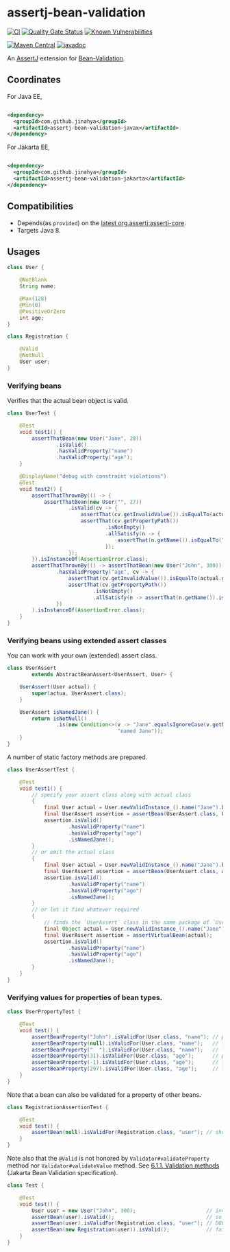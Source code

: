 # assertj-bean-validation

[![CI](https://github.com/jinahya/assertj-bean-validation/actions/workflows/maven.yml/badge.svg)](https://github.com/jinahya/assertj-bean-validation/actions/workflows/maven.yml)
[![Quality Gate Status](https://sonarcloud.io/api/project_badges/measure?project=jinahya_assertj-bean-validation&metric=alert_status)](https://sonarcloud.io/dashboard?id=jinahya_assertj-bean-validation)
[![Known Vulnerabilities](https://snyk.io/test/github/jinahya/assertj-bean-validation/badge.svg)](https://snyk.io/test/github/jinahya/assertj-bean-validation)

[![Maven Central](https://img.shields.io/maven-central/v/com.github.jinahya/assertj-bean-validation)](https://search.maven.org/artifact/com.github.jinahya/assertj-bean-validation)
[![javadoc](https://javadoc.io/badge2/com.github.jinahya/assertj-bean-validation/javadoc.svg)](https://javadoc.io/doc/com.github.jinahya/assertj-bean-validation)

An [AssertJ](https://joel-costigliola.github.io/assertj/) extension for [Bean-Validation](https://beanvalidation.org/).

## Coordinates

For Java EE,

```xml

<dependency>
  <groupId>com.github.jinahya</groupId>
  <artifactId>assertj-bean-validation-javax</artifactId>
</dependency>
```

For Jakarta EE,

```xml

<dependency>
  <groupId>com.github.jinahya</groupId>
  <artifactId>assertj-bean-validation-jakarta</artifactId>
</dependency>
```

## Compatibilities

* Depends(as `provided`) on
  the [latest org.assertj:assertj-core](https://javadoc.io/doc/org.assertj/assertj-core/latest/index.html).
* Targets Java 8.

## Usages

```java
class User {

    @NotBlank
    String name;

    @Max(128)
    @Min(0)
    @PositiveOrZero
    int age;
}

class Registration {

    @Valid
    @NotNull
    User user;
}
```

### Verifying beans

Verifies that the actual bean object is valid.

```java
class UserTest {

    @Test
    void test1() {
        assertThatBean(new User("Jane", 28))
                .isValid()
                .hasValidProperty("name")
                .hasValidProperty("age");
    }

    @DisplayName("debug with constraint violations")
    @Test
    void test2() {
        assertThatThrownBy(() -> {
            assertThatBean(new User("", 27))
                    .isValid(cv -> {
                        assertThat(cv.getInvalidValue()).isEqualTo(actual.getName());
                        assertThat(cv.getPropertyPath())
                                .isNotEmpty()
                                .allSatisfy(n -> {
                                    assertThat(n.getName()).isEqualTo("name");
                                });
                    });
        }).isInstanceOf(AssertionError.class);
        assertThatThrownBy(() -> assertThatBean(new User("John", 300))
                .hasValidProperty("age", cv -> {
                    assertThat(cv.getInvalidValue()).isEqualTo(actual.getAge());
                    assertThat(cv.getPropertyPath())
                            .isNotEmpty()
                            .allSatisfy(n -> assertThat(n.getName()).isEqualTo("age"));
                })
        ).isInstanceOf(AssertionError.class);
    }
}
```

### Verifying beans using extended assert classes

You can work with your own (extended) assert class.

```java
class UserAssert
        extends AbstractBeanAssert<UserAssert, User> {

    UserAssert(User actual) {
        super(actua, UserAssert.class);
    }

    UserAssert isNamedJane() {
        return isNotNull()
                .is(new Condition<>(v -> "Jane".equalsIgnoreCase(v.getName()),
                                    "named Jane"));
    }
}
```

A number of static factory methods are prepared.

```java
class UserAssertTest {

    @Test
    void test1() {
        // specify your assert class along with actual class
        {
            final User actual = User.newValidInstance_().name("Jane").build();
            final UserAssert assertion = assertBean(UserAssert.class, User.class, actual);
            assertion.isValid()
                    .hasValidProperty("name")
                    .hasValidProperty("age")
                    .isNamedJane();
        }
        // or emit the actual class
        {
            final User actual = User.newValidInstance_().name("Jane").build();
            final UserAssert assertion = assertBean(UserAssert.class, actual);
            assertion.isValid()
                    .hasValidProperty("name")
                    .hasValidProperty("age")
                    .isNamedJane();
        }
        // or let it find whatever required
        {
            // finds the `UserAssert` class in the same package of `User` class
            final Object actual = User.newValidInstance_().name("Jane").build();
            final UserAssert assertion = assertVirtualBean(actual);
            assertion.isValid()
                    .hasValidProperty("name")
                    .hasValidProperty("age")
                    .isNamedJane();
        }
    }
}
```

### Verifying values for properties of bean types.

```java
class UserPropertyTest {

    @Test
    void test() {
        assertBeanProperty("John").isValidFor(User.class, "name"); // pass
        assertBeanProperty(null).isValidFor(User.class, "name");   // fail
        assertBeanProperty("  ").isValidFor(User.class, "name");   // fail
        assertBeanProperty(31).isValidFor(User.class, "age");      // pass
        assertBeanProperty(-1).isValidFor(User.class, "age");      // fail
        assertBeanProperty(297).isValidFor(User.class, "age");     // fail
    }
}
```

Note that a bean can also be validated for a property of other beans.

```java
class RegistrationAssertionTest {

    @Test
    void test() {
        assertBean(null).isValidFor(Registration.class, "user"); // should fail by @NotNull
    }
}
```

Note also that the `@Valid` is not honored by `Validator#validateProperty` method nor `Validator#validateValue` method.
See [6.1.1. Validation methods] (Jakarta Bean Validation specification).

```java
class Test {

    @Test
    void test() {
        User user = new User("John", 300);                       // invalid, obviously
        assertBean(user).isValid();                              // so does fail
        assertBean(user).isValidFor(Registration.class, "user"); // DOES NOT FAIL!
        assertBean(new Registration(user)).isValid();            // fails, after ...
    }
}
```

[6.1.1. Validation methods]: https://jakarta.ee/specifications/bean-validation/3.0/jakarta-bean-validation-spec-3.0.html#validationapi-validatorapi-validationmethods